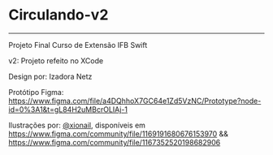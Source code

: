 # Circulando-v2


-----------------------------------------

Projeto Final Curso de Extensão IFB Swift

v2: Projeto refeito no XCode

Design por: Izadora Netz

Protótipo Figma: https://www.figma.com/file/a4DQhhoX7GC64e1Zd5VzNC/Prototype?node-id=0%3A1&t=gL84H2uMBcrOLIAj-1

Ilustrações por: <a href="https://www.figma.com/@xiaonail">@xionail</a>, disponíveis em https://www.figma.com/community/file/1169191680676153970 && https://www.figma.com/community/file/1167352520198682906
